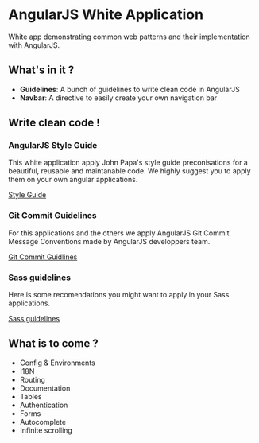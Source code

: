 # AngularJS White Application

White app demonstrating common web patterns and their implementation with AngularJS.

## What's in it ?

* **Guidelines**: A bunch of guidelines to write clean code in AngularJS
* **Navbar**: A directive to easily create your own navigation bar

## Write clean code !

### AngularJS Style Guide

This white application apply John Papa's style guide preconisations for a beautiful, reusable and maintanable code. We highly suggest you to apply them on your own angular applications.

[Style Guide](https://github.com/johnpapa/angular-styleguide)

### Git Commit Guidelines

For this applications and the others we apply AngularJS Git Commit Message Conventions made by AngularJS developpers team.

[Git Commit Guidlines](https://docs.google.com/document/d/1QrDFcIiPjSLDn3EL15IJygNPiHORgU1_OOAqWjiDU5Y/edit)

### Sass guidelines

Here is some recomendations you might want to apply in your Sass applications.

[Sass guidelines](http://sass-guidelin.es)

## What is to come ?

* Config & Environments
* I18N
* Routing
* Documentation
* Tables
* Authentication
* Forms
* Autocomplete
* Infinite scrolling